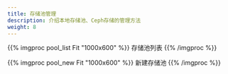 ```yaml
---
title: 存储池管理
description: 介绍本地存储池、Ceph存储的管理方法
weight: 8
---
```


{{% imgproc pool_list Fit "1000x600" %}}
存储池列表
{{% /imgproc %}}

{{% imgproc pool_new Fit "1000x600" %}}
新建存储池
{{% /imgproc %}}